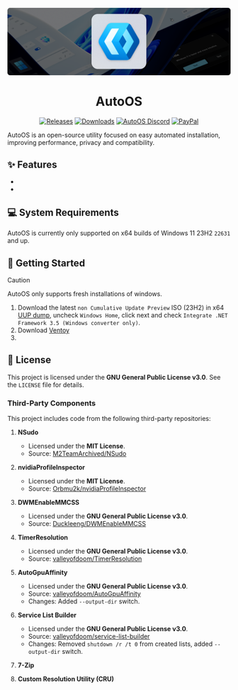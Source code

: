 ![WinUI hero image](header.png)

<h1 align="center">
    AutoOS
</h1>

<div align="center">

[![Releases](https://img.shields.io/github/v/release/tinodin/AutoOS.svg?label=Release)](https://github.com/tinodin/AutoOS/releases/latest)
[![Downloads](https://img.shields.io/github/downloads/tinodin/AutoOS/total?label=Total%20downloads)](https://github.com/tinodin/AutoOS/releases)
[![AutoOS Discord](https://img.shields.io/discord/1148987246746279977?label=AutoOS%20Discord&logo=discord)](https://discord.gg/ammDNveHzh)
[![PayPal](https://img.shields.io/badge/Donate-PayPal-003087?logo=paypal&logoColor=fff)](https://www.paypal.com/donate/?hosted_button_id=GVEVUSHUWXEAG)

</div>

AutoOS is an open-source utility focused on easy automated installation, improving performance, privacy and compatibility. 


## ✨ Features
- 
- 


## 💻 System Requirements

AutoOS is currently only supported on x64 builds of Windows 11 23H2 `22631` and up.

## 🚀 Getting Started

> [!CAUTION]
> AutoOS only supports fresh installations of windows.

1. Download the latest `non Cumulative Update Preview` ISO (23H2) in x64 [UUP dump](https://uupdump.net/known.php?q=category%3Aw11-23h2), uncheck `Windows Home`, click next and check `Integrate .NET Framework 3.5 (Windows converter only)`.
2. Download [Ventoy](https://sourceforge.net/projects/ventoy/files/latest/download)
3. 

## 📜 License

This project is licensed under the **GNU General Public License v3.0**. See the `LICENSE` file for details.

### Third-Party Components

This project includes code from the following third-party repositories:

1. **NSudo**
   - Licensed under the **MIT License**.
   - Source: [M2TeamArchived/NSudo](https://github.com/M2TeamArchived/NSudo)

2. **nvidiaProfileInspector**
   - Licensed under the **MIT License**.
   - Source: [Orbmu2k/nvidiaProfileInspector](https://github.com/Orbmu2k/nvidiaProfileInspector)

3. **DWMEnableMMCSS**
   - Licensed under the **GNU General Public License v3.0**.
   - Source: [Duckleeng/DWMEnableMMCSS](https://github.com/Duckleeng/DWMEnableMMCSS)

4. **TimerResolution**
   - Licensed under the **GNU General Public License v3.0**.
   - Source: [valleyofdoom/TimerResolution](https://github.com/valleyofdoom/TimerResolution)

5. **AutoGpuAffinity**
   - Licensed under the **GNU General Public License v3.0**.
   - Source: [valleyofdoom/AutoGpuAffinity](https://github.com/valleyofdoom/AutoGpuAffinity)
   - Changes: Added `--output-dir` switch.

6. **Service List Builder**
   - Licensed under the **GNU General Public License v3.0**.
   - Source: [valleyofdoom/service-list-builder](https://github.com/valleyofdoom/service-list-builder)
   - Changes: Removed `shutdown /r /t 0` from created lists, added `--output-dir` switch.

7. **7-Zip**

8. **Custom Resolution Utility (CRU)**
